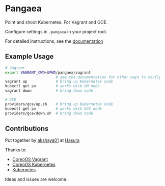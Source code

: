 # Pangaea

Point and shoot Kubernetes. For Vagrant and GCE.

Configure settings in `.pangaea` in your project root.

For detailed instructions, see the [documentation](pangaea/docs/README.md)

## Example Usage

```bash
# Vagrant
export VAGRANT_CWD=$PWD/pangaea/vagrant
                       # see the documentation for other ways to configure the environment
vagrant up             # bring up Kubernetes node
kubectl get po         # works with VM node
vagrant down           # bring down node

# GCE
providers/gce/up.sh    # bring up Kubernetes node
kubectl get po         # works with GCE node
providers/gce/down.sh  # bring down node
```

## Contributions ##

Put together by [akshaya01](https://github.com/akshaya01) at [Hasura](http://hasura.io)

Thanks to:
- [CoreoOS Vagrant](https://github.com/coreos/coreos-vagrant)
- [CoreoOS Kubernetes](https://github.com/coreos/coreos-kubernetes)
- [Kubernetes](https://github.com/kubernetes/kubernetes)

Ideas and issues are welcome.
